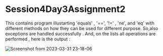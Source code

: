 # Session4Day3Assignment2
This contains program illustarting 'equals' , '==', '!=' , 'ne', and 'eq' with different methods on how they can be used for different purpose.
So,also exceptions are handled successfully .
And, on the lists all operations are performed , here is the output :

![Screenshot from 2023-03-31 23-18-06](https://user-images.githubusercontent.com/125342404/229193479-d2ad2679-17f1-4ce6-b5ba-de5f926a1bc7.png)
